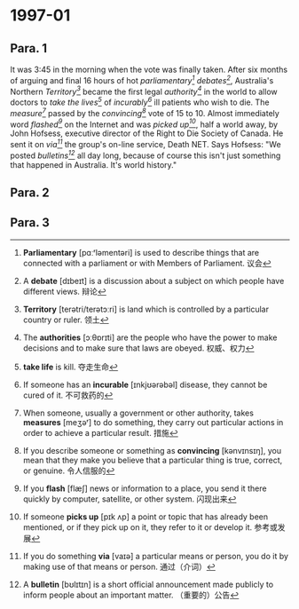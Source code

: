 # 1997-01

## Para. 1

It was 3:45 in the morning when the vote was finally taken. After six months of arguing and final 16 hours of hot *parliamentary[^1]* *debates[^2]*, Australia's Northern *Territory[^3]* became the first legal *authority[^4]* in the world to allow doctors to *take the lives[^5]* of *incurably[^6]* ill patients who wish to die. The *measure[^7]* passed by the *convincing[^8]* vote of 15 to 10. Almost immediately word *flashed[^9]* on the Internet and was *picked up[^10]*, half a world away, by John Hofsess, executive director of the Right to Die Society of Canada. He sent it on *via[^11]* the group's on-line service, Death NET. Says Hofsess: "We posted *bulletins[^12]* all day long, because of course this isn't just something that happened in Australia. It's world history."

[^1]: **Parliamentary** [pɑːʳləmentəri] is used to describe things that are connected with a parliament or with Members of Parliament. 议会
[^2]: A **debate** [dɪbeɪt] is a discussion about a subject on which people have different views. 辩论
[^3]: **Territory** [terətri/terətɔːri] is land which is controlled by a particular country or ruler. 领土
[^4]: The **authorities** [ɔːθɒrɪti] are the people who have the power to make decisions and to make sure that laws are obeyed. 权威、权力
[^5]: **take life** is kill. 夺走生命
[^6]: If someone has an **incurable** [ɪnkjʊərəbəl] disease, they cannot be cured of it. 不可救药的
[^7]: When someone, usually a government or other authority, takes **measures** [meʒəʳ] to do something, they carry out particular actions in order to achieve a particular result. 措施
[^8]: If you describe someone or something as **convincing** [kənvɪnsɪŋ], you mean that they make you believe that a particular thing is true, correct, or genuine. 令人信服的
[^9]: If you **flash** [flæʃ] news or information to a place, you send it there quickly by computer, satellite, or other system. 闪现出来
[^10]: If someone **picks up** [pɪk ʌp] a point or topic that has already been mentioned, or if they pick up on it, they refer to it or develop it. 参考或发展
[^11]: If you do something **via** [vaɪə] a particular means or person, you do it by making use of that means or person. 通过（介词）
[^12]: A **bulletin** [bʊlɪtɪn] is a short official announcement made publicly to inform people about an important matter. （重要的）公告



## Para. 2





## Para. 3

